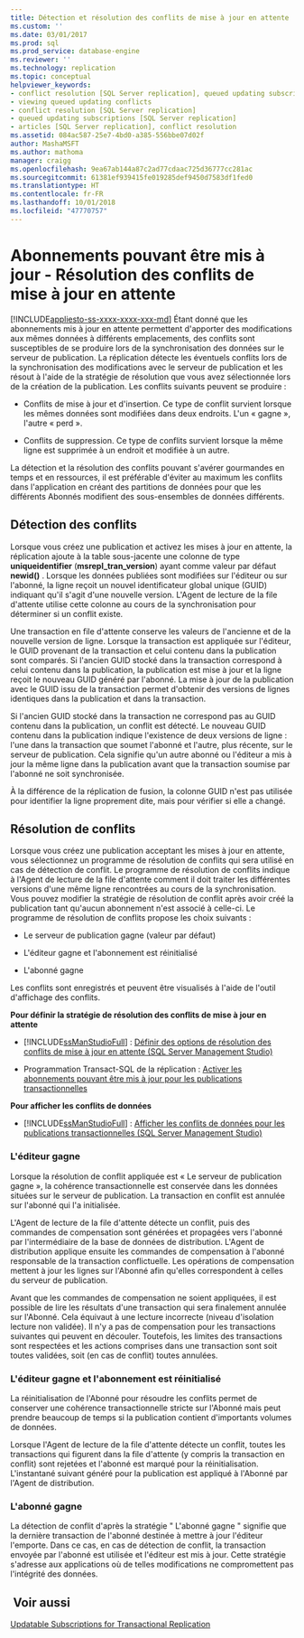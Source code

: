 ```yaml
---
title: Détection et résolution des conflits de mise à jour en attente | Microsoft Docs
ms.custom: ''
ms.date: 03/01/2017
ms.prod: sql
ms.prod_service: database-engine
ms.reviewer: ''
ms.technology: replication
ms.topic: conceptual
helpviewer_keywords:
- conflict resolution [SQL Server replication], queued updating subscriptions
- viewing queued updating conflicts
- conflict resolution [SQL Server replication]
- queued updating subscriptions [SQL Server replication]
- articles [SQL Server replication], conflict resolution
ms.assetid: 084ac587-25e7-4bd0-a385-556bbe07d02f
author: MashaMSFT
ms.author: mathoma
manager: craigg
ms.openlocfilehash: 9ea67ab144a87c2ad77cdaac725d36777cc281ac
ms.sourcegitcommit: 61381ef939415fe019285def9450d7583df1fed0
ms.translationtype: HT
ms.contentlocale: fr-FR
ms.lasthandoff: 10/01/2018
ms.locfileid: "47770757"
---
```

# <a name="updatable-subscriptions---queued-updating-conflict-resolution"></a>Abonnements pouvant être mis à jour - Résolution des conflits de mise à jour en attente
[!INCLUDE[appliesto-ss-xxxx-xxxx-xxx-md](../../../includes/appliesto-ss-xxxx-xxxx-xxx-md.md)]
  Étant donné que les abonnements mis à jour en attente permettent d'apporter des modifications aux mêmes données à différents emplacements, des conflits sont susceptibles de se produire lors de la synchronisation des données sur le serveur de publication. La réplication détecte les éventuels conflits lors de la synchronisation des modifications avec le serveur de publication et les résout à l'aide de la stratégie de résolution que vous avez sélectionnée lors de la création de la publication. Les conflits suivants peuvent se produire :  
  
-   Conflits de mise à jour et d'insertion. Ce type de conflit survient lorsque les mêmes données sont modifiées dans deux endroits. L'un « gagne », l'autre « perd ».  
  
-   Conflits de suppression. Ce type de conflits survient lorsque la même ligne est supprimée à un endroit et modifiée à un autre.  
  
 La détection et la résolution des conflits pouvant s'avérer gourmandes en temps et en ressources, il est préférable d'éviter au maximum les conflits dans l'application en créant des partitions de données pour que les différents Abonnés modifient des sous-ensembles de données différents.  
  
## <a name="detecting-conflicts"></a>Détection des conflits  
 Lorsque vous créez une publication et activez les mises à jour en attente, la réplication ajoute à la table sous-jacente une colonne de type **uniqueidentifier** (**msrepl_tran_version**) ayant comme valeur par défaut **newid()** . Lorsque les données publiées sont modifiées sur l'éditeur ou sur l'abonné, la ligne reçoit un nouvel identificateur global unique (GUID) indiquant qu'il s'agit d'une nouvelle version. L'Agent de lecture de la file d'attente utilise cette colonne au cours de la synchronisation pour déterminer si un conflit existe.  
  
 Une transaction en file d'attente conserve les valeurs de l'ancienne et de la nouvelle version de ligne. Lorsque la transaction est appliquée sur l'éditeur, le GUID provenant de la transaction et celui contenu dans la publication sont comparés. Si l'ancien GUID stocké dans la transaction correspond à celui contenu dans la publication, la publication est mise à jour et la ligne reçoit le nouveau GUID généré par l'abonné. La mise à jour de la publication avec le GUID issu de la transaction permet d'obtenir des versions de lignes identiques dans la publication et dans la transaction.  
  
 Si l'ancien GUID stocké dans la transaction ne correspond pas au GUID contenu dans la publication, un conflit est détecté. Le nouveau GUID contenu dans la publication indique l'existence de deux versions de ligne : l'une dans la transaction que soumet l'abonné et l'autre, plus récente, sur le serveur de publication. Cela signifie qu'un autre abonné ou l'éditeur a mis à jour la même ligne dans la publication avant que la transaction soumise par l'abonné ne soit synchronisée.  
  
 À la différence de la réplication de fusion, la colonne GUID n'est pas utilisée pour identifier la ligne proprement dite, mais pour vérifier si elle a changé.  
  
## <a name="resolving-conflicts"></a>Résolution de conflits  
 Lorsque vous créez une publication acceptant les mises à jour en attente, vous sélectionnez un programme de résolution de conflits qui sera utilisé en cas de détection de conflit. Le programme de résolution de conflits indique à l'Agent de lecture de la file d'attente comment il doit traiter les différentes versions d'une même ligne rencontrées au cours de la synchronisation. Vous pouvez modifier la stratégie de résolution de conflit après avoir créé la publication tant qu'aucun abonnement n'est associé à celle-ci. Le programme de résolution de conflits propose les choix suivants :  
  
-   Le serveur de publication gagne (valeur par défaut)  
  
-   L'éditeur gagne et l'abonnement est réinitialisé  
  
-   L'abonné gagne  
  
 Les conflits sont enregistrés et peuvent être visualisés à l'aide de l'outil d'affichage des conflits.  
  
 **Pour définir la stratégie de résolution des conflits de mise à jour en attente**  
  
-   [!INCLUDE[ssManStudioFull](../../../includes/ssmanstudiofull-md.md)] : [Définir des options de résolution des conflits de mise à jour en attente &#40;SQL Server Management Studio&#41;](../../../relational-databases/replication/publish/set-queued-updating-conflict-resolution-options-sql-server-management-studio.md)  
  
-   Programmation Transact-SQL de la réplication : [Activer les abonnements pouvant être mis à jour pour les publications transactionnelles](../../../relational-databases/replication/publish/enable-updating-subscriptions-for-transactional-publications.md)  
  
 **Pour afficher les conflits de données**  
  
-   [!INCLUDE[ssManStudioFull](../../../includes/ssmanstudiofull-md.md)] : [Afficher les conflits de données pour les publications transactionnelles &#40;SQL Server Management Studio&#41;](../../../relational-databases/replication/view-data-conflicts-for-transactional-publications-sql-server-management-studio.md)  
  
### <a name="publisher-wins"></a>L'éditeur gagne  
 Lorsque la résolution de conflit appliquée est « Le serveur de publication gagne », la cohérence transactionnelle est conservée dans les données situées sur le serveur de publication. La transaction en conflit est annulée sur l'abonné qui l'a initialisée.  
  
 L'Agent de lecture de la file d'attente détecte un conflit, puis des commandes de compensation sont générées et propagées vers l'abonné par l'intermédiaire de la base de données de distribution. L'Agent de distribution applique ensuite les commandes de compensation à l'abonné responsable de la transaction conflictuelle. Les opérations de compensation mettent à jour les lignes sur l'Abonné afin qu'elles correspondent à celles du serveur de publication.  
  
 Avant que les commandes de compensation ne soient appliquées, il est possible de lire les résultats d'une transaction qui sera finalement annulée sur l'Abonné. Cela équivaut à une lecture incorrecte (niveau d'isolation lecture non validée). Il n'y a pas de compensation pour les transactions suivantes qui peuvent en découler. Toutefois, les limites des transactions sont respectées et les actions comprises dans une transaction sont soit toutes validées, soit (en cas de conflit) toutes annulées.  
  
### <a name="publisher-wins-and-the-subscription-is-reinitialized"></a>L'éditeur gagne et l'abonnement est réinitialisé  
 La réinitialisation de l'Abonné pour résoudre les conflits permet de conserver une cohérence transactionnelle stricte sur l'Abonné mais peut prendre beaucoup de temps si la publication contient d'importants volumes de données.  
  
 Lorsque l'Agent de lecture de la file d'attente détecte un conflit, toutes les transactions qui figurent dans la file d'attente (y compris la transaction en conflit) sont rejetées et l'abonné est marqué pour la réinitialisation. L'instantané suivant généré pour la publication est appliqué à l'Abonné par l'Agent de distribution.  
  
### <a name="subscriber-wins"></a>L'abonné gagne  
 La détection de conflit d'après la stratégie " L'abonné gagne " signifie que la dernière transaction de l'abonné destinée à mettre à jour l'éditeur l'emporte. Dans ce cas, en cas de détection de conflit, la transaction envoyée par l'abonné est utilisée et l'éditeur est mis à jour. Cette stratégie s'adresse aux applications où de telles modifications ne compromettent pas l'intégrité des données.  
  
## <a name="see-also"></a> Voir aussi  
 [Updatable Subscriptions for Transactional Replication](../../../relational-databases/replication/transactional/updatable-subscriptions-for-transactional-replication.md)  
  
  
